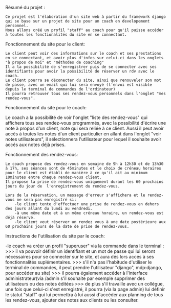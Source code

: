 
Résumé du projet :

    Ce projet est l'élaboration d'un site web à partir du framework django qui se base sur un projet de site pour un coach en developement personnel.
    Nous allons créé un profil "staff" au coach pour qu'il puisse accéder à toutes les fonctionalités du site en se connectant.
    
Fonctionnement du site pour le client:
    
    Le client peut voir des informations sur le coach et ses prestations en se connectant, et avoir plus d'infos sur celui-ci dans les onglets "à propos de moi" et "méthodes de coaching"
    Il a la possibilité de s'enregistrer puis de se connecter avec ses identifiants pour avoir la possibilité de réserver un rdv avec le coach.
    Le client pourra se déconecter du site, ainsi que renouveler son mot de passe, avec un email qui lui sera envoyé (l'envoi est visible depuis le terminal de commandes de l'ordinateur) 
    Il pourra retrouver tous ses rendez-vous personnels dans l'onglet "mes rendez-vous".
    
Fonctionnement du site pour le coach:

Le coach a la possibilité de voir l'onglet "liste des rendez-vous" qui affichera tous ses rendez-vous programmés, avec la possibilité d'écrire une note à propos d'un client, note qui sera reliée à ce client.
Aussi il peut avoir accés à toutes les notes d'un client particulier en allant dans l'onglet "voir notes utilisateurs", il sélectionnera l'utilisateur pour lequel il souhaite avoir accés aux notes déjà prises.


Fonctionnement des rendez-vous:
    
    Le coach propose des rendez-vous en semaine de 9h à 12h30 et de 13h30 à 17h, ses séances sont de 45minutes et le choix de créneau horaires pour le client est établi de manière à ce qu'il ait au minimum 10minutes entre chaque rendez-vous client.
    Il propose la prise de rendez-vous uniquement durant les 60 prochains jours du jour de  l'enregistrement du rendez-vous.
    
    Lors de la réservation, un message d'erreur s'affichera et le rendez-vous ne sera pas enregistré si:
        -le client tente d'effectuer une prise de rendez-vous en dehors des jours allant du lundi au vendredi.
        -à une même date et à un même créneau horaire, un rendez-vous est déjà réservé.
        -le client veut réserver un rendez vous à une date postérieure aux 60 prochains jours de la date de prise de rendez-vous.
    

Instructions de l'utilisation du site par le coach:

  -le coach va créer un profil "superuser" via la commande dans le terminal : <python manage.py createsuperuser> 
    >>> il va pouvoir définir un identifiant et un mot de passe qui lui seront nécessaires pour se connecter sur le site, et aura dés lors accés à ses fonctionnalités suplémentaires.
    >>> s'il n'a pas l'habitude d'utiliser le terminal de commandes, il peut prendre l'utilisateur "django", mdp:django, pour accéder au site)
    >>> il pourra également accéder à l'interface administrateur(via <site>/admin s'il souhaite par exemple supprimer des utilisateurs ou des notes éditées
    >>> de plus s'il travaille avec un collégue, une fois que celui-ci s'est enregistré, il pourra (via la page admin) lui définir le statut "staff" qui lui permettra à lui aussi d'accéder aux planning de tous les rendez-vous, ajouter des notes aux clients ou les consulter. 

    
    

